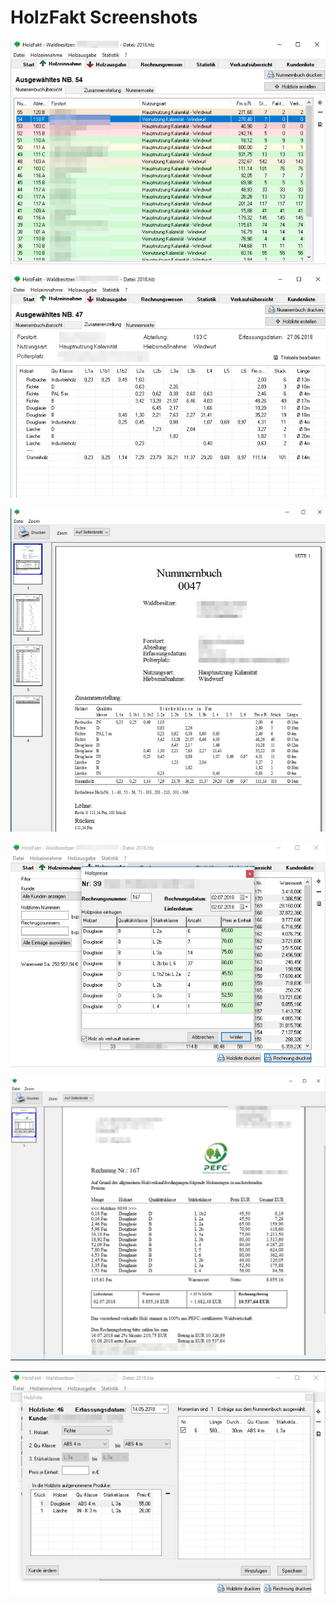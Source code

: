 HolzFakt Screenshots
===========

![1](https://raw.githubusercontent.com/teodoc/holzfakt-screenshots/master/img/1.jpg)

![2](https://raw.githubusercontent.com/teodoc/holzfakt-screenshots/master/img/2.jpg)

![3](https://raw.githubusercontent.com/teodoc/holzfakt-screenshots/master/img/3.jpg)

![4](https://raw.githubusercontent.com/teodoc/holzfakt-screenshots/master/img/4.jpg)

![5](https://raw.githubusercontent.com/teodoc/holzfakt-screenshots/master/img/5.jpg)

![6](https://raw.githubusercontent.com/teodoc/holzfakt-screenshots/master/img/6.jpg)
